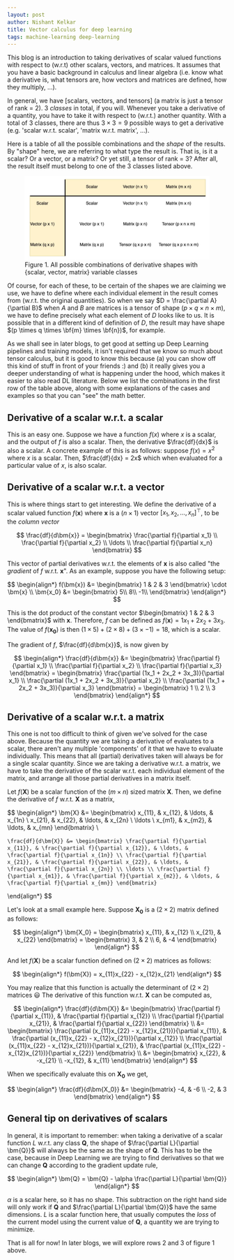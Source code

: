 ```yaml
---
layout: post
author: Nishant Kelkar
title: Vector calculus for deep learning
tags: machine-learning deep-learning
---
```


This blog is an introduction to taking derivatives of scalar valued functions with respect to (w.r.t) other scalars, vectors, and matrices.
It assumes that you have a basic background in calculus and linear algebra (i.e. know what a derivative is, what tensors are, how vectors and matrices are defined, how they multiply, ...).

In general, we have [scalars, vectors, and tensors] (a matrix is just a tensor of rank = 2).
3 _classes_ in total, if you will.
Whenever you take a derivative of a quantity, you have to take it with respect to (w.r.t.) another quantity.
With a total of 3 classes, there are thus $3 \times 3 = 9$ possible ways to get a derivative (e.g. 'scalar w.r.t. scalar', 'matrix w.r.t. matrix', ...).

Here is a table of all the possible combinations and the _shape_ of the results.
By "shape" here, we are referring to what type the result is.
That is, is it a scalar? Or a vector, or a matrix? Or yet still, a tensor of rank = 3?
After all, the result itself must belong to one of the 3 classes listed above.

<figure class="blog-fig">
  <img src="/assets/images/derivative-classes.jpg">
  <figcaption>Figure 1. All possible combinations of derivative shapes with {scalar, vector, matrix} variable classes</figcaption>
</figure>

Of course, for each of these, to be certain of the shapes we are claiming we use, we have to define where each individual element in the result comes from (w.r.t. the original quantities).
So when we say $D = \frac{\partial A}{\partial B}$ when $A$ and $B$ are matrices is a tensor of shape $(p \times q \times n \times m)$, we have to define precisely what each element of $D$ looks like to us.
It is possible that in a different kind of definition of $D$, the result may have shape $(p \times q \times \bf{m} \times \bf{n})$, for example.

As we shall see in later blogs, to get good at setting up Deep Learning pipelines and training models, it isn't required that we know so much about tensor calculus, but it is good to know this because (a) you can show off this kind of stuff in front of your friends :) and (b) it really gives you a deeper understanding of what is happening under the hood, which makes it easier to also read DL literature.
Below we list the combinations in the first row of the table above, along with some explanations of the cases and examples so that you can "see" the math better.

## Derivative of a scalar w.r.t. a scalar

This is an easy one.
Suppose we have a function $f(x)$ where $x$ is a scalar, and the output of $f$ is also a scalar.
Then, the derivative $\frac{df}{dx}$ is also a scalar.
A concrete example of this is as follows: suppose $f(x) = x^2$ where $x$ is a scalar.
Then, $\frac{df}{dx} = 2x$ which when evaluated for a particular value of $x$, is also scalar.

## Derivative of a scalar w.r.t. a vector

This is where things start to get interesting.
We define the derivative of a scalar valued function $f(\bm{x})$ where $\bm{x}$ is a $(n \times 1)$ vector $[x_1, x_2, \ldots, x_n]^\top$, to be the _column vector_

$$
\frac{df}{d\bm{x}} = \begin{bmatrix} \frac{\partial f}{\partial x_1} \\ \frac{\partial f}{\partial x_2} \\ \ldots \\ \frac{\partial f}{\partial x_n} \end{bmatrix}
$$

This vector of partial derivatives w.r.t. the elements of $\bm{x}$ is also called "the _gradient_ of $f$ w.r.t. $\bm{x}$".
As an example, suppose you have the following setup:

$$
\begin{align*}
    f(\bm{x}) &= \begin{bmatrix} 1 & 2 & 3 \end{bmatrix} \cdot \bm{x} \\
    \bm{x_0}  &= \begin{bmatrix} 5\\ 8\\ -1\\ \end{bmatrix}
\end{align*}
$$

This is the dot product of the constant vector $\begin{bmatrix} 1 & 2 & 3 \end{bmatrix}$ with $\bm{x}$.
Therefore, $f$ can be defined as $f(\bm{x}) = 1x_1 + 2x_2 + 3x_3$.
The value of $f(\bm{x_0})$ is then $(1 \times 5) + (2 \times 8) + (3 \times -1) = 18$, which is a scalar.

The gradient of $f$, $\frac{df}{d\bm{x}}$, is now given by

$$
\begin{align*}
    \frac{df}{d\bm{x}} &= \begin{bmatrix} \frac{\partial f}{\partial x_1} \\ \frac{\partial f}{\partial x_2} \\ \frac{\partial f}{\partial x_3} \end{bmatrix} = \begin{bmatrix} \frac{\partial (1x_1 + 2x_2 + 3x_3)}{\partial x_1} \\ \frac{\partial (1x_1 + 2x_2 + 3x_3)}{\partial x_2} \\ \frac{\partial (1x_1 + 2x_2 + 3x_3)}{\partial x_3} \end{bmatrix} = \begin{bmatrix} 1 \\ 2 \\ 3 \end{bmatrix}
\end{align*}
$$

## Derivative of a scalar w.r.t. a matrix

This one is not too difficult to think of given we've solved for the case above.
Because the quantity we are taking a derivative of evaluates to a scalar, there aren't any multiple 'components' of it that we have to evaluate individually.
This means that all (partial) derivatives taken will always be for a single scalar quantity.
Since we are taking a derivative w.r.t. a matrix, we have to take the derivative of the scalar w.r.t. each individual element of the matrix, and arrange all those partial derivatives in a matrix itself.

Let $f(\bm{X})$ be a scalar function of the $(m \times n)$ sized matrix $\bm{X}$.
Then, we define the derivative of $f$ w.r.t. $\bm{X}$ as a matrix,

$$
\begin{align*}
    \bm{X} &= \begin{bmatrix} x_{11}, & x_{12}, & \ldots, & x_{1n} \\ x_{21}, & x_{22}, & \ldots, & x_{2n} \\ \ldots \\ x_{m1}, & x_{m2}, & \ldots, & x_{mn} \end{bmatrix} \\

    \frac{df}{d\bm{X}} &= \begin{bmatrix} \frac{\partial f}{\partial x_{11}}, & \frac{\partial f}{\partial x_{12}}, & \ldots, & \frac{\partial f}{\partial x_{1n}} \\ \frac{\partial f}{\partial x_{21}}, & \frac{\partial f}{\partial x_{22}}, & \ldots, & \frac{\partial f}{\partial x_{2n}} \\ \ldots \\ \frac{\partial f}{\partial x_{m1}}, & \frac{\partial f}{\partial x_{m2}}, & \ldots, & \frac{\partial f}{\partial x_{mn}} \end{bmatrix}
\end{align*}
$$

Let's look at a small example here.
Suppose $\bm{X_0}$ is a $(2 \times 2)$ matrix defined as follows:

$$
\begin{align*}
    \bm{X_0} = \begin{bmatrix} x_{11}, & x_{12} \\ x_{21}, & x_{22} \end{bmatrix} = \begin{bmatrix} 3, & 2 \\ 6, & -4 \end{bmatrix}
\end{align*}
$$

And let $f(\bm{X})$ be a scalar function defined on $(2 \times 2)$ matrices as follows:

$$
\begin{align*}
    f(\bm{X}) = x_{11}x_{22} - x_{12}x_{21}
\end{align*}
$$

You may realize that this function is actually the determinant of $(2 \times 2)$ matrices 😃
The derivative of this function w.r.t. $\bm{X}$ can be computed as,

$$
\begin{align*}
    \frac{df}{d\bm{X}} &= \begin{bmatrix} \frac{\partial f}{\partial x_{11}}, & \frac{\partial f}{\partial x_{12}} \\ \frac{\partial f}{\partial x_{21}}, & \frac{\partial f}{\partial x_{22}} \end{bmatrix} \\
    &= \begin{bmatrix} \frac{\partial (x_{11}x_{22} - x_{12}x_{21})}{\partial x_{11}}, & \frac{\partial (x_{11}x_{22} - x_{12}x_{21})}{\partial x_{12}} \\ \frac{\partial (x_{11}x_{22} - x_{12}x_{21})}{\partial x_{21}}, & \frac{\partial (x_{11}x_{22} - x_{12}x_{21})}{\partial x_{22}} \end{bmatrix} \\
    &= \begin{bmatrix} x_{22}, & -x_{21} \\ -x_{12}, & x_{11} \end{bmatrix}
\end{align*}
$$

When we specifically evaluate this on $\bm{X_0}$ we get,

$$
\begin{align*}
    \frac{df}{d\bm{X_0}} &= \begin{bmatrix} -4, & -6 \\ -2, & 3 \end{bmatrix}
\end{align*}
$$

## General tip on derivatives of scalars

In general, it is important to remember: when taking a derivative of a scalar function $L$ w.r.t. any class $\bm{Q}$, the shape of $\frac{\partial L}{\partial \bm{Q}}$ will always be the same as the shape of $\bm{Q}$.
This has to be the case, because in Deep Learning we are trying to find derivatives so that we can change $\bm{Q}$ according to the gradient update rule,

$$
\begin{align*}
    \bm{Q} = \bm{Q} - \alpha \frac{\partial L}{\partial \bm{Q}}
\end{align*}
$$

$\alpha$ is a scalar here, so it has no shape.
This subtraction on the right hand side will only work if $\bm{Q}$ and $\frac{\partial L}{\partial \bm{Q}}$ have the same dimensions.
$L$ is a scalar function here, that usually computes the _loss_ of the current model using the current value of $\bm{Q}$, a quantity we are trying to minimize.

That is all for now!
In later blogs, we will explore rows 2 and 3 of figure 1 above.
